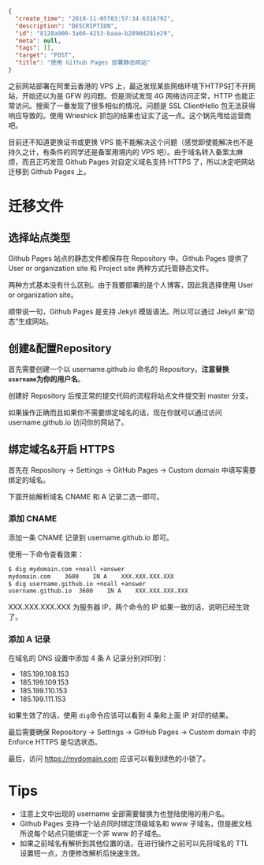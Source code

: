 ``````` json
{
  "create_time": "2018-11-05T03:57:34.631679Z",
  "description": "DESCRIPTION",
  "id": "8128a900-3a66-4253-baaa-b2890d281e29",
  "meta": null,
  "tags": [],
  "target": "POST",
  "title": "使用 Github Pages 部署静态网站"
}
```````

之前网站部署在阿里云香港的 VPS 上，最近发现某些网络环境下HTTPS打不开网站，开始还以为是 GFW 的问题。但是测试发现 4G 网络访问正常，HTTP 也能正常访问。搜索了一番发现了很多相似的情况。问题是 SSL ClientHello 包无法获得响应导致的。使用 Wrieshick 抓包的结果也证实了这一点。这个锅先甩给运营商吧。

目前还不知道更换证书或更换 VPS 能不能解决这个问题（感觉即使能解决也不是持久之计，有条件的同学还是备案用境内的 VPS 吧）。由于域名转入备案太麻烦，而且正巧发现 Github Pages 对自定义域名支持 HTTPS 了，所以决定吧网站迁移到 Github Pages 上。

# 迁移文件

## 选择站点类型

Github Pages 站点的静态文件都保存在 Repository 中。Github Pages 提供了 User or organization site 和 Project site 两种方式托管静态文件。

两种方式基本没有什么区别。由于我要部署的是个人博客，因此我选择使用 User or organization site。

顺带说一句，Github Pages 是支持 Jekyll 模版语法。所以可以通过 Jekyll 来“动态”生成网站。

## 创建&配置Repository

首先需要创建一个以 username.github.io 命名的 Repository。**注意替换 `username`为你的用户名**。

创建好 Repository 后按正常的提交代码的流程将站点文件提交到 master 分支。

如果操作正确而且如果你不需要绑定域名的话，现在你就可以通过访问 username.github.io 访问你的网站了。

## 绑定域名&开启 HTTPS

首先在 Repository -> Settings -> GitHub Pages -> Custom domain 中填写需要绑定的域名。

下面开始解析域名 CNAME 和 A 记录二选一即可。

###  添加 CNAME

添加一条 CNAME 记录到 username.github.io 即可。

使用一下命令查看效果：

``` bash
$ dig mydomain.com +noall +answer
mydomain.com	3600	IN A	XXX.XXX.XXX.XXX
$ dig username.github.io +noall +answer
username.github.io	3600	IN A	XXX.XXX.XXX.XXX
```

XXX.XXX.XXX.XXX 为服务器 IP，两个命令的 IP 如果一致的话，说明已经生效了。

### 添加 A 记录

在域名的 DNS 设置中添加 4 条 A 记录分别对印到：

- 185.199.108.153
- 185.199.109.153
- 185.199.110.153
- 185.199.111.153

如果生效了的话，使用 `dig`命令应该可以看到 4 条和上面 IP 对印的结果。

最后需要确保 Repository -> Settings -> GitHub Pages -> Custom domain 中的 Enforce HTTPS 是勾选状态。

最后，访问 https://mydomain.com 应该可以看到绿色的小锁了。

# Tips

+ 注意上文中出现的 username 全部需要替换为也登陆使用的用户名。
+ Github Pages 支持一个站点同时绑定顶级域名和 www 子域名，但是据文档所说每个站点只能绑定一个非 www 的子域名。
+ 如果之前域名有解析到其他位置的话，在进行操作之前可以先将域名的 TTL 设置短一点，方便修改解析后快速生效。
